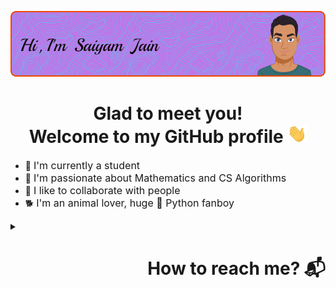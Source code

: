 ![Alt text](./resources/header.png)

<h1 align="center">Glad to meet you!<br>Welcome to my GitHub profile <img src="./resources/wave.gif" widht="30px" height="30px"></h1>
<ul>
    <li>🏢 <font size="3">I'm currently a student</font></li>
    <li>💜 <font size="3">I'm passionate about Mathematics and CS Algorithms</font></li>
    <li>🤝 <font size="3">I like to collaborate with people</font></li>
    <li>🐕 <font size="3">I'm an animal lover, huge 🐍 Python fanboy</font></li>
</ul>

<details>
    <summary><h1 align="right">How to reach me? 📬</h1></summary>
    <br>
    <a href="https://www.linkedin.com/in/saiyam-sandhir/">LinkedIn <img src="./resources/linkedin.png"></a>
    <br>
    <a href="https://twitter.com/saiyam_sandhir">Twitter <img src="./resources/twitter.png"></a>
    <br>
    <a href="https://github.com/saiyam-sandhir">GitHub <img src="./resources/github.png"></a>
    <br>
    <a href="mailto:saiyamsandhir@gmail.com">E-mail <img src="./resources/email.png"></a>
</details>


